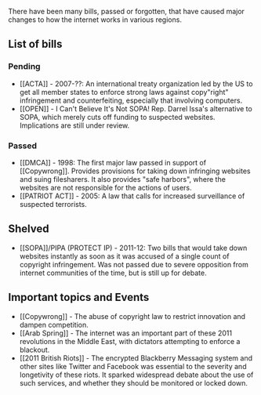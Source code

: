 There have been many bills, passed or forgotten, that have caused major changes to how the internet works in various regions.

## List of bills

### Pending

* [[ACTA]] - 2007-??: An international treaty organization led by the US to get all member states to enforce strong laws against copy"right" infringement and counterfeiting, especially that involving computers.
* [[OPEN]] - I Can't Believe It's Not SOPA! Rep. Darrel Issa's alternative to SOPA, which merely cuts off funding to suspected websites. Implications are still under review.

### Passed

* [[DMCA]] - 1998: The first major law passed in support of [[Copywrong]]. Provides provisions for taking down infringing websites and suing filesharers. It also provides "safe harbors", where the websites are not responsible for the actions of users.
* [[PATRIOT ACT]] - 2005: A law that calls for increased surveillance of suspected terrorists.

## Shelved

* [[SOPA]]/PIPA (PROTECT IP) - 2011-12: Two bills that would take down websites instantly as soon as it was accused of a single count of copyright infringement. Was not passed due to severe opposition from internet communities of the time, but is still up for debate.

## Important topics and Events

* [[Copywrong]] - The abuse of copyright law to restrict innovation and dampen competition.
* [[Arab Spring]] - The internet was an important part of these 2011 revolutions in the Middle East, with dictators attempting to enforce a blackout.
* [[2011 British Riots]] - The encrypted Blackberry Messaging system and other sites like Twitter and Facebook was essential to the severity and longetivity of these riots. It sparked widespread debate about the use of such services, and whether they should be monitored or locked down.